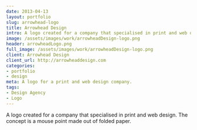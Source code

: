 ```yaml
---
date: 2013-04-13
layout: portfolio
slug: arrowhead-logo
title: Arrowhead Design
intro: A logo created for a company that specialised in print and web design. The concept is a mouse point made out of folded paper.
image: /assets/images/work/arrowheadDesign-logo.png
header: arrowheadLogo.png
full_image: /assets/images/work/arrowheadDesign-logo.png
client: Arrowhead Design
client_url: http://arrowheaddesign.com
categories:
- portfolio
- design
meta: A logo for a print and web design company.
tags: 
- Design Agency
- Logo
---
```


A logo created for a company that specialised in print and web design. The concept is a mouse point made out of folded paper.